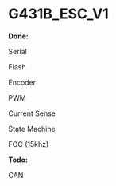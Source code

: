 # G431B_ESC_V1
 
**Done:**

Serial

Flash

Encoder

PWM

Current Sense

State Machine

FOC (15khz)


**Todo:**

CAN

